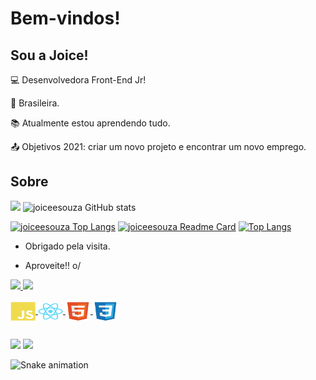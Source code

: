 # Bem-vindos!

 

## Sou a Joice!

 

:computer: Desenvolvedora Front-End Jr!

:house_with_garden: Brasileira.

:books: Atualmente estou aprendendo tudo.

:outbox_tray: Objetivos 2021: criar um novo projeto e encontrar um novo emprego.

 

## Sobre


  <a href="https://www.linkedin.com/in/joicesouza-/" target="_blank"><img src="https://img.shields.io/badge/-LinkedIn-%230077B5?style=for-the-badge&logo=linkedin&logoColor=white" target="_blank"></a> 
![joiceesouza GitHub stats](https://github-readme-stats.vercel.app/api?username=joiceesouza&count_private=true&theme=prussian&show_icons=true)

[![joiceesouza Top Langs](https://github-readme-stats.vercel.app/api/top-langs/?username=joiceesouza&theme=prussian)](https://github.com/joiceesouza/github-readme-stats)
[![joiceesouza Readme Card](https://github-readme-stats.vercel.app/api/pin/&username=joiceesouza&repo=github-readme-stats)](https://github.com/joiceesouza/github-readme-stats)
[![Top Langs](https://github-readme-stats.vercel.app/api/top-langs/?username=joiceesouza&layout=compact)](https://github.com/joiceesouza/github-readme-stats)




- Obrigado pela visita.

- Aproveite!! o/







 <div>
  <a href="https://github.com/joiceesouza">
  <img height="180em" src="https://github-readme-stats.vercel.app/api?username=joiceesouza&show_icons=true&theme=tokyonight&include_all_commits=true&count_private=true"/>
  <img height="180em" src="https://github-readme-stats.vercel.app/api/top-langs/?username=joiceesouza&layout=compact&langs_count=7&theme=tokyonight"/>
</div>
  <div style="display: inline_block"><br>
  <img align="center" alt="Rafa-Js" height="30" width="40" src="https://raw.githubusercontent.com/devicons/devicon/master/icons/javascript/javascript-plain.svg">
  <img align="center" alt="Rafa-React" height="30" width="40" src="https://raw.githubusercontent.com/devicons/devicon/master/icons/react/react-original.svg">
  <img align="center" alt="Rafa-HTML" height="30" width="40" src="https://raw.githubusercontent.com/devicons/devicon/master/icons/html5/html5-original.svg">
  <img align="center" alt="Rafa-CSS" height="30" width="40" src="https://raw.githubusercontent.com/devicons/devicon/master/icons/css3/css3-original.svg">
</div>
  
  ##
  
  
<div> 

  <a href="https://instagram.com/joicee.fernanda" target="_blank"><img src="https://img.shields.io/badge/-Instagram-%23E4405F?style=for-the-badge&logo=instagram&logoColor=white" target="_blank"></a>
  <a href="https://www.linkedin.com/in/joicesouza-/" target="_blank"><img src="https://img.shields.io/badge/-LinkedIn-%230077B5?style=for-the-badge&logo=linkedin&logoColor=white" target="_blank"></a> 
 
  ![Snake animation](https://github.com/joiceesouza/joiceesouza/blob/output/github-contribution-grid-snake.svg)
 
</div>


